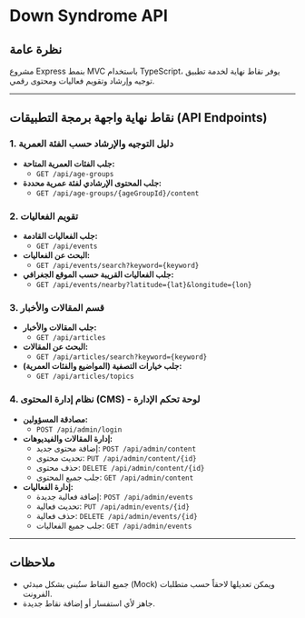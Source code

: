 # Down Syndrome API

## نظرة عامة
مشروع Express بنمط MVC باستخدام TypeScript، يوفر نقاط نهاية لخدمة تطبيق توجيه وإرشاد وتقويم فعاليات ومحتوى رقمي.

---

## نقاط نهاية واجهة برمجة التطبيقات (API Endpoints)

### 1. دليل التوجيه والإرشاد حسب الفئة العمرية
- **جلب الفئات العمرية المتاحة:**
  - `GET /api/age-groups`
- **جلب المحتوى الإرشادي لفئة عمرية محددة:**
  - `GET /api/age-groups/{ageGroupId}/content`

### 2. تقويم الفعاليات
- **جلب الفعاليات القادمة:**
  - `GET /api/events`
- **البحث عن الفعاليات:**
  - `GET /api/events/search?keyword={keyword}`
- **جلب الفعاليات القريبة حسب الموقع الجغرافي:**
  - `GET /api/events/nearby?latitude={lat}&longitude={lon}`

### 3. قسم المقالات والأخبار
- **جلب المقالات والأخبار:**
  - `GET /api/articles`
- **البحث عن المقالات:**
  - `GET /api/articles/search?keyword={keyword}`
- **جلب خيارات التصفية (المواضيع والفئات العمرية):**
  - `GET /api/articles/topics`

### 4. نظام إدارة المحتوى (CMS) - لوحة تحكم الإدارة
- **مصادقة المسؤولين:**
  - `POST /api/admin/login`
- **إدارة المقالات والفيديوهات:**
  - إضافة محتوى جديد: `POST /api/admin/content`
  - تحديث محتوى: `PUT /api/admin/content/{id}`
  - حذف محتوى: `DELETE /api/admin/content/{id}`
  - جلب جميع المحتوى: `GET /api/admin/content`
- **إدارة الفعاليات:**
  - إضافة فعالية جديدة: `POST /api/admin/events`
  - تحديث فعالية: `PUT /api/admin/events/{id}`
  - حذف فعالية: `DELETE /api/admin/events/{id}`
  - جلب جميع الفعاليات: `GET /api/admin/events`

---

## ملاحظات
- جميع النقاط ستُبنى بشكل مبدئي (Mock) ويمكن تعديلها لاحقاً حسب متطلبات الفرونت.
- جاهز لأي استفسار أو إضافة نقاط جديدة.
